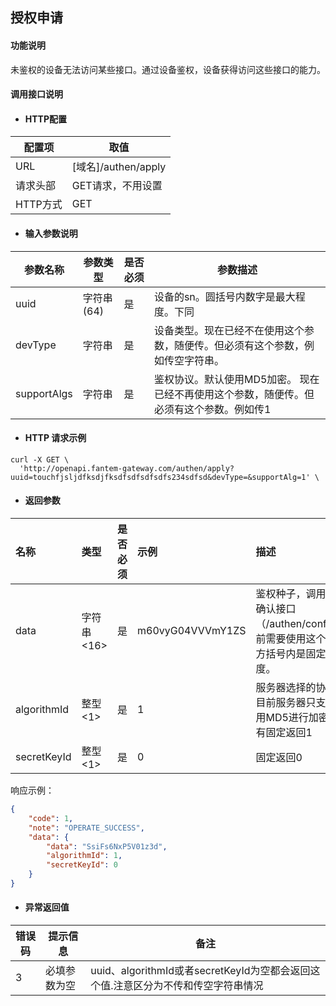 ## 授权申请

#### 功能说明

未鉴权的设备无法访问某些接口。通过设备鉴权，设备获得访问这些接口的能力。

#### 调用接口说明

* #### HTTP配置

| 配置项 | 取值 |
| --- | --- |
| URL | \[域名\]/authen/apply |
| 请求头部 | GET请求，不用设置 |
| HTTP方式 | GET |

* #### 输入参数说明

| 参数名称 | 参数类型 | 是否必须 | 参数描述 |
| --- | --- | --- | --- |
| uuid | 字符串\(64\) | 是 | 设备的sn。圆括号内数字是最大程度。下同 |
| devType | 字符串 | 是 | 设备类型。现在已经不在使用这个参数，随便传。但必须有这个参数，例如传空字符串。 |
| supportAlgs | 字符串 | 是 | 鉴权协议。默认使用MD5加密。 现在已经不再使用这个参数，随便传。但必须有这个参数。例如传1 |

* #### HTTP 请求示例

```
curl -X GET \
  'http://openapi.fantem-gateway.com/authen/apply?uuid=touchfjsljdfksdjfksdfsdfsdfsdfs234sdfsd&devType=&supportAlg=1' \
```

* #### 返回参数

| 名称 | 类型 | 是否必须 | 示例 | 描述 |
| :--- | :--- | :--- | :--- | :--- |
| data | 字符串&lt;16&gt; | 是 | m60vyG04VVVmY1ZS | 鉴权种子，调用鉴权确认接口（/authen/confirm）前需要使用这个值。方括号内是固定长度。 |
| algorithmId | 整型&lt;1&gt; | 是 | 1 | 服务器选择的协议。目前服务器只支持使用MD5进行加密，所有固定返回1 |
| secretKeyId | 整型&lt;1&gt; | 是 | 0 | 固定返回0 |

响应示例：

```json
{
    "code": 1,
    "note": "OPERATE_SUCCESS",
    "data": {
        "data": "SsiFs6NxP5V01z3d",
        "algorithmId": 1,
        "secretKeyId": 0
    }
}
```

* #### 异常返回值

| 错误码 | 提示信息 | 备注 |
| --- | --- | --- |
| 3 | 必填参数为空 | uuid、algorithmId或者secretKeyId为空都会返回这个值.注意区分为不传和传空字符串情况 |



